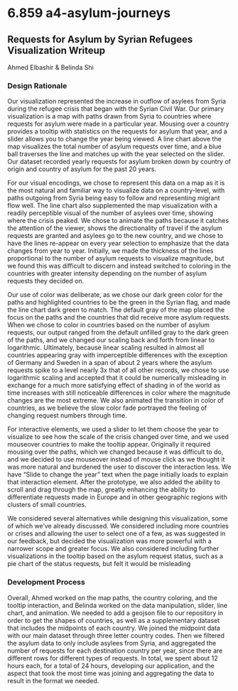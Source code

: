 # 6.859 a4-asylum-journeys
## Requests for Asylum by Syrian Refugees Visualization Writeup
Ahmed Elbashir & Belinda Shi

### Design Rationale
Our visualization represented the increase in outflow of asylees from Syria during the refugee crisis that began with the Syrian Civil War. Our primary visualization is a map with paths drawn from Syria to countries where requests for asylum were made in a particular year. Mousing over a country provides a tooltip with statistics on the requests for asylum that year, and a slider allows you to change the year being viewed. A line chart above the map visualizes the total number of asylum requests over time, and a blue ball traverses the line and matches up with the year selected on the slider. Our dataset recorded yearly requests for asylum broken down by country of origin and country of asylum for the past 20 years.

For our visual encodings, we chose to represent this data on a map as it is the most natural and familiar way to visualize data on a country-level, with paths outgoing from Syria being easy to follow and representing migrant flow well. The line chart also supplemented the map visualization with a readily perceptible visual of the number of asylees over time, showing where the crisis peaked. We chose to animate the paths because it catches the attention of the viewer, shows the directionality of travel if the asylum requests are granted and asylees go to the new country, and we chose to have the lines re-appear on every year selection to emphasize that the data changes from year to year. Initially, we made the thickness of the lines proportional to the number of asylum requests to visualize magnitude, but we found this was difficult to discern and instead switched to coloring in the countries with greater intensity depending on the number of asylum requests they decided on. 

Our use of color was deliberate, as we chose our dark green color for the paths and highlighted countries to be the green in the Syrian flag, and made the line chart dark green to match. The default gray of the map placed the focus on the paths and the countries that did receive more asylum requests. When we chose to color in countries based on the number of asylum requests, our output ranged from the default unfilled gray to the dark green of the paths, and we changed our scaling back and forth from linear to logarithmic. Ultimately, because linear scaling resulted in almost all countries appearing gray with imperceptible differences with the exception of Germany and Sweden in a span of about 2 years where the asylum requests spike to a level nearly 3x that of all other records, we chose to use logarithmic scaling and accepted that it could be numerically misleading in exchange for a much more satisfying effect of shading in of the world as time increases with still noticeable differences in color where the magnitude changes are the most extreme. We also animated the transition in color of countries, as we believe the slow color fade portrayed the feeling of changing request numbers through time.

For interactive elements, we used a slider to let them choose the year to visualize to see how the scale of the crisis changed over time, and we used mouseover countries to make the tooltip appear. Originally it required mousing over the paths, which we changed because it was difficult to do, and we decided to use mouseover instead of mouse click as we thought it was more natural and burdened the user to discover the interaction less. We have “Slide to change the year” text when the page initially loads to explain that interaction element. After the prototype, we also added the ability to scroll and drag through the map, greatly enhancing the ability to differentiate requests made in Europe and in other geographic regions with clusters of small countries.

We considered several alternatives while designing this visualization, some of which we’ve already discussed. We considered including more countries or crises and allowing the user to select one of a few, as was suggested in our feedback, but decided the visualization was more powerful with a narrower scope and greater focus. We also considered including further visualizations in the tooltip based on the asylum request status, such as a pie chart of the status requests, but felt it would be misleading 

### Development Process
Overall, Ahmed worked on the map paths, the country coloring, and the tooltip interaction, and Belinda worked on the data manipulation, slider, line chart, and animation. We needed to add a geojson file to our repository in order to get the shapes of countries, as well as a supplementary dataset that includes the midpoints of each country. We joined the midpoint data with our main dataset through three letter country codes. Then we filtered the asylum data to only include asylees from Syria, and aggregated the number of requests for each destination country per year, since there are different rows for different types of requests. In total, we spent about 12 hours each, for a total of 24 hours, developing our application, and the aspect that took the most time was joining and aggregating the data to result in the format we needed.
	


